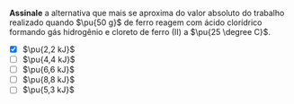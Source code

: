 **Assinale** a alternativa que mais se aproxima do valor absoluto do trabalho realizado quando $\pu{50 g}$ de ferro reagem com ácido clorídrico formando gás hidrogênio e cloreto de ferro (II) a $\pu{25 \degree C}$.

- [x] $\pu{2,2 kJ}$
- [ ] $\pu{4,4 kJ}$
- [ ] $\pu{6,6 kJ}$
- [ ] $\pu{8,8 kJ}$
- [ ] $\pu{5,3 kJ}$
